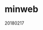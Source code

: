 # minweb
20180217

<!-- ##################8070端口项目################################################################# -->
<!-- name修改 -->
<Service name="Catalina_8070">
  <!-- port修改 --><!-- 资源设置了必须要https方式访问，此时Tomcat会自动重定向到这个redirectPort设置的https端口 -->
  <Connector port="8070" protocol="HTTP/1.1" connectionTimeout="20000" redirectPort="8470" />
  <!-- name修改 -->
  <Engine name="Catalina_8070" defaultHost="localhost">
    <Realm className="org.apache.catalina.realm.LockOutRealm">
      <Realm className="org.apache.catalina.realm.UserDatabaseRealm" resourceName="UserDatabase"/>
    </Realm>
    <!-- appBase修改 -->
    <Host name="localhost"  appBase="Catalina_8070" unpackWARs="true" autoDeploy="true">
      <Valve className="org.apache.catalina.valves.AccessLogValve" directory="logs" prefix="localhost_access_log" suffix=".txt" pattern="%h %l %u %t &quot;%r&quot; %s %b" />
    </Host>
  </Engine>
</Service>
